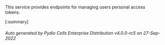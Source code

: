 






This service provides endpoints for managing users personal access tokens.

[:summary]

###### Auto generated by Pydio Cells Enterprise Distribution v4.0.0-rc5 on 27-Sep-2022
